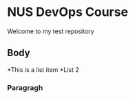 # NUS DevOps Course

Welcome to my test repository 

## Body

*This is a list item
*List 2

### Paragragh 
